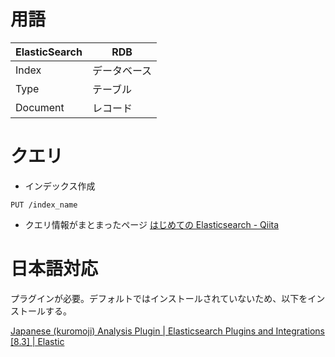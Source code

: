 # 用語
ElasticSearch|RDB
---|---
Index|データベース
Type|テーブル
Document|レコード

# クエリ
* インデックス作成
```
PUT /index_name
```
* クエリ情報がまとまったページ
[はじめての Elasticsearch - Qiita](https://qiita.com/nskydiving/items/1c2dc4e0b9c98d164329)

# 日本語対応
プラグインが必要。デフォルトではインストールされていないため、以下をインストールする。

[Japanese (kuromoji) Analysis Plugin | Elasticsearch Plugins and Integrations \[8.3\] | Elastic](https://www.elastic.co/guide/en/elasticsearch/plugins/current/analysis-kuromoji.html)